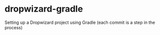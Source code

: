 dropwizard-gradle
=================

Setting up a Dropwizard project using Gradle (each commit is a step in the process)
